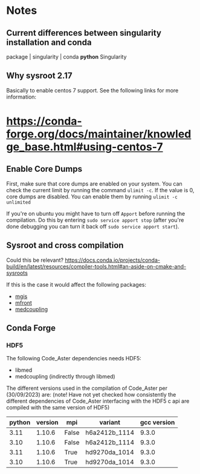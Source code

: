 # Notes

## Current differences between singularity installation and conda

package | singularity | conda
**python**
Singularity

## Why sysroot 2.17
Basically to enable centos 7 support. See the following links for more information:
# https://conda-forge.org/docs/maintainer/knowledge_base.html#using-centos-7

## Enable Core Dumps 
First, make sure that core dumps are enabled on your system. 
You can check the current limit by running the command `ulimit -c`. 
If the value is 0, core dumps are disabled. You can enable them by running `ulimit -c unlimited`

If you're on ubuntu you might have to turn off `Apport` before running the compilation. 
Do this by entering `sudo service apport stop` (after you're done debugging you can turn 
it back off `sudo service apport start`).

## Sysroot and cross compilation
Could this be relevant?
https://docs.conda.io/projects/conda-build/en/latest/resources/compiler-tools.html#an-aside-on-cmake-and-sysroots

If this is the case it would affect the following packages:

* [mgis](./mgis/build.sh)
* [mfront](./mfront/build.sh)
* [medcoupling](./medcoupling/build.sh)

## Conda Forge

### HDF5

The following Code_Aster dependencies needs HDF5:

* libmed
* medcoupling (indirectly through libmed)

The different versions used in the compilation of Code_Aster per (30/09/2023) are:
(note! Have not yet checked how consistently the different dependencies of Code_Aster interfacing with the HDF5 c api are compiled with the same version of HDF5)

| python | version | mpi   | variant       | gcc version |
|--------|---------|-------|---------------| ----------- |
| 3.11   | 1.10.6  | False | h6a2412b_1114 | 9.3.0       |
| 3.10   | 1.10.6  | False | h6a2412b_1114 | 9.3.0       |
| 3.11   | 1.10.6  | True  | hd9270da_1014 | 9.3.0       |
| 3.10   | 1.10.6  | True  | hd9270da_1014 | 9.3.0       |